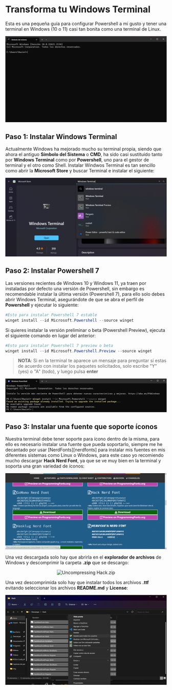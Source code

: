 # Transforma tu Windows Terminal
Esta es una pequeña guía para configurar Powershell a mi gusto y tener una terminal en Windows (10 o 11) casi tan bonita como una
terminal de Linux.

<p align="center"><img width="auto" height="auto" src="/img/before.png" alt="After Terminal Result"></p>

## Paso 1: Instalar Windows Terminal
Actualmente Windows ha mejorado mucho su terminal propia, siendo que ahora el antiguo **Símbolo del Sistema** o **CMD**, ha sido casi sustituido tanto por **Windows Terminal** como por **Powershell**, uno para el gestor de terminal y el otro como Shell. Instalar Windwos Terminal es tan sencillo como abrir la **Microsoft Store** y buscar Terminal e instalar el siguiente:

<p align="center"><img width="auto" height="auto" src="/img/winTerminal.png" alt="Store Windows Terminal Search"></p>

## Paso 2: Instalar Powershell 7
Las versiones recientes de Windows 10 y Windows 11, ya traen por instaladas por defecto una versión de Powershell, sin embargo es recomendable instalar la última versión (Powershell 7), para ello solo debes abrir Windows Terminal, asegurándote de que se abra el perfil de **Powershell** y ejecutar lo siguiente:    


```powershell
#Esto para instalar Powershell 7 estable
winget install --id Microsoft.Powershell --source winget
```    


Si quieres instalar la versión preliminar o beta (Powershell Preview), ejecuta el siguiente comando en lugar del anterior: 


```powershell
#Esto para instalar Powershell 7 preview o beta
winget install --id Microsoft.Powershell.Preview --source winget
```   
> **NOTA**: Si en la terminal te aparece un mensaje para preguntar sí estas de acuerdo con instalar los paquetes solicitados, solo escribe "Y" (yes) o "A" (todo), y luego pulsa **enter**


<p align="center"><img width="auto" height="auto" src="/img/posh7-install.png" alt="Installing POSH 7"></p>  


## Paso 3: Instalar una fuente que soporte íconos
Nuestra terminal debe tener soporte para ícono dentro de la misma, para ello es necesario instalar una fuente que pueda soportarlo, siempre me he decantado por usar [NerdFonts][nerdfonts] para instalar mis fuentes en mis diferentes sistemas como Linux o Windows, para este caso yo recomiendo mucho descargar **Hack Nerd Font**, ya que se ve muy bien en la terminal y soporta una gran variedad de íconos:  


<p align="center"><img width="auto" height="auto" src="/img/nerdfont.png" alt="Installing Hack Nerd Font"></p>  

Una vez descargada solo hay que abrirla en el **explorador de archivos** de Windows y descomprimir la carpeta **.zip** que se descargo:

<p align="center"><img width="auto" height="auto" src="/img/descomprimir.zip" alt="Uncompressing Hack.zip"></p>  

Una vez descomprimida solo hay que instalar todos los archivos **.ttf** evitando seleccionar los archivos **README.md** y **License**:  

<p align="center"><img width="auto" height="auto" src="/img/install-fonts.png" alt="Installing all fonts"></p>  

